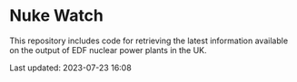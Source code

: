 # Nuke Watch

This repository includes code for retrieving the latest information available on the output of EDF nuclear power plants in the UK.

Last updated: 2023-07-23 16:08